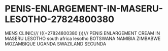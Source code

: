# PENIS-ENLARGEMENT-IN-MASERU-LESOTHO-27824800380
MENS CLINIC/// (((+27824800380 )))///   PENIS ENLARGEMENT CREAM IN MASERU LESOTHO   south africa lesotho BOTSWANA NAMIBIA  ZIMBABWE MOZAMBIQUE UGANDA SWAZILAND SECUNDA
